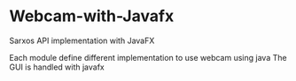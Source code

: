 # Webcam-with-Javafx
  Sarxos API implementation with JavaFX

Each module define different implementation to use webcam using java
The GUI is handled with javafx
